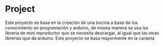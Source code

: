 # Project
Este proyecto se basa en la creación de una bocina a base de los conocimiento en programación y arduino, de misma manera se usa las libreria de mini reproductor
que se necesita descargar, al igual que las otras librerias que da arduino. Este proyecto se basa mayormente en la carpeta
